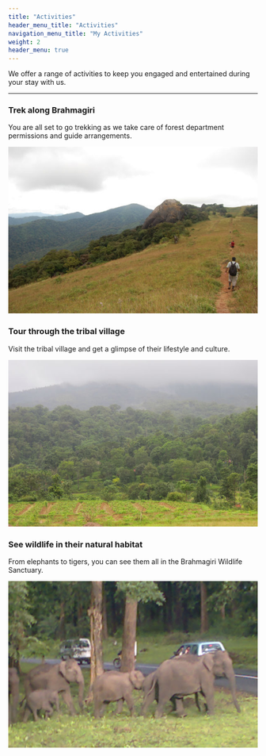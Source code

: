```yaml
---
title: "Activities"
header_menu_title: "Activities"
navigation_menu_title: "My Activities"
weight: 2
header_menu: true
---
```


We offer a range of activities to keep you engaged and entertained during your stay with us.

---

### Trek along Brahmagiri

You are all set to go trekking as we take care of forest department permissions and guide arrangements.

![Trekking in the hills](images/trekking.jpg)

### Tour through the tribal village

Visit the tribal village and get a glimpse of their lifestyle and culture.

![The beautiful countryside](images/countryside.jpg)

### See wildlife in their natural habitat

From elephants to tigers, you can see them all in the Brahmagiri Wildlife Sanctuary.

![Elephants roaming in the wild](images/wildlife.jpg)